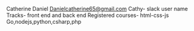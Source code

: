 Catherine Daniel 
Danielcatherine65@gmail.com
Cathy- slack user name
Tracks- front end and back end
Registered courses- html-css-js
                    Go,nodejs,python,csharp,php
